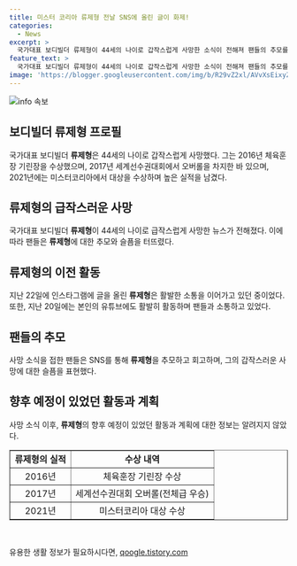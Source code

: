 ```yaml
---
title: 미스터 코리아 류제형 전날 SNS에 올린 글이 화제!
categories:
  - News
excerpt: >
  국가대표 보디빌더 류제형이 44세의 나이로 갑작스럽게 사망한 소식이 전해져 팬들의 추모를 이끌고 있다. 류제형과 협업해온 피트니스 업체 플렉스짐은 그동안 주신 마음 영원히 잊지 않겠다고 전하면서 그를 추억했다. 그의 갑작스러운 사망에 팬들은 충격을 감추지 못하며, 그의 훌륭한 성적과 인간적인 면모를 떠올리며 추모의 뜻을 전했다. 류제형은 2016년 체육훈장 기린장을 수상하며 한국을 대표하는 보디빌더로 활약했으며, 그의 갑작스러운 사망 소식은 많은 이들을 놀라게 했다.
feature_text: >
  국가대표 보디빌더 류제형이 44세의 나이로 갑작스럽게 사망한 소식이 전해져 팬들의 추모를 이끌고 있다. 류제형과 협업해온 피트니스 업체 플렉스짐은 그동안 주신 마음 영원히 잊지 않겠다고 전하면서 그를 추억했다. 그의 갑작스러운 사망에 팬들은 충격을 감추지 못하며, 그의 훌륭한 성적과 인간적인 면모를 떠올리며 추모의 뜻을 전했다. 류제형은 2016년 체육훈장 기린장을 수상하며 한국을 대표하는 보디빌더로 활약했으며, 그의 갑작스러운 사망 소식은 많은 이들을 놀라게 했다.
image: 'https://blogger.googleusercontent.com/img/b/R29vZ2xl/AVvXsEixyZcFfHzMRdzZMjFBmAUKJYCLCGyLL1o632UiGVXcaFdKo_bkvkuCioo0uUKlGfBVcT3P84aROyZIXSBEx3Aw5nCQ3pTgDom1WDC4m8eifvWiAmWEEVb4x6G_l8C0QH225ldMjyaFvpxGEBGNO37VmDTDMHGhJPq73UglMfDca1-0aw/s1600/blogspot.png'
---
```


<p><img src="https://blogger.googleusercontent.com/img/b/R29vZ2xl/AVvXsEixyZcFfHzMRdzZMjFBmAUKJYCLCGyLL1o632UiGVXcaFdKo_bkvkuCioo0uUKlGfBVcT3P84aROyZIXSBEx3Aw5nCQ3pTgDom1WDC4m8eifvWiAmWEEVb4x6G_l8C0QH225ldMjyaFvpxGEBGNO37VmDTDMHGhJPq73UglMfDca1-0aw/s1600/blogspot.png" alt="info 속보" /></p>

<h2 data-ke-size="size26">보디빌더 류제형 프로필</h2>

<p data-ke-size="size16">국가대표 보디빌더 <b>류제형</b>은 44세의 나이로 갑작스럽게 사망했다. 그는 2016년 체육훈장 기린장을 수상했으며, 2017년 세계선수권대회에서 오버롤을 차지한 바 있으며, 2021년에는 미스터코리아에서 대상을 수상하며 높은 실적을 남겼다.</p>

<h2 data-ke-size="size26">류제형의 급작스러운 사망</h2>

<p data-ke-size="size16">국가대표 보디빌더 <b>류제형</b>이 44세의 나이로 급작스럽게 사망한 뉴스가 전해졌다. 이에 따라 팬들은 <b>류제형</b>에 대한 추모와 슬픔을 터뜨렸다.</p>

<h2 data-ke-size="size26">류제형의 이전 활동</h2>

<p data-ke-size="size16">지난 22일에 인스타그램에 글을 올린 <b>류제형</b>은 활발한 소통을 이어가고 있던 중이었다. 또한, 지난 20일에는 본인의 유튜브에도 활발히 활동하며 팬들과 소통하고 있었다.</p>

<h2 data-ke-size="size26">팬들의 추모</h2>

<p data-ke-size="size16">사망 소식을 접한 팬들은 SNS를 통해 <b>류제형</b>을 추모하고 회고하며, 그의 갑작스러운 사망에 대한 슬픔을 표현했다.</p>

<h2 data-ke-size="size26">향후 예정이 있었던 활동과 계획</h2>

<p data-ke-size="size16">사망 소식 이후, <b>류제형</b>의 향후 예정이 있었던 활동과 계획에 대한 정보는 알려지지 않았다.</p>

<table style="width: 100%;" border="1">
<tbody>
<tr>
<td style="text-align: center; height: 17px;"><b>류제형의 실적</b></td>
<td style="text-align: center; height: 17px;"><b>수상 내역</b></td>
</tr>
<tr>
<td style="text-align: center; height: 17px;">2016년</td>
<td style="text-align: center; height: 17px;">체육훈장 기린장 수상</td>
</tr>
<tr>
<td style="text-align: center; height: 17px;">2017년</td>
<td style="text-align: center; height: 17px;">세계선수권대회 오버롤(전체급 우승)</td>
</tr>
<tr>
<td style="text-align: center; height: 17px;">2021년</td>
<td style="text-align: center; height: 17px;">미스터코리아 대상 수상</td>
</tr>
</tbody>
</table>

<p data-ke-size="size16">&nbsp;</p>
유용한 생활 정보가 필요하시다면, <a href="https://qoogle.tistory.com" rel="dofollow">qoogle.tistory.com</a>


